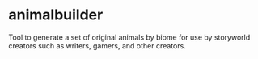 # animalbuilder
Tool to generate a set of original animals by biome for use by storyworld creators such as writers, gamers, and other creators.
